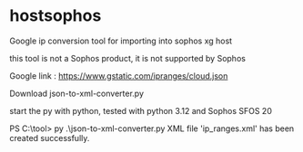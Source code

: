 # hostsophos
Google ip conversion tool for importing into sophos xg host

this tool is not a Sophos product, it is not supported by Sophos 

Google link : https://www.gstatic.com/ipranges/cloud.json

Download json-to-xml-converter.py

start the py with python, tested with python 3.12 and Sophos SFOS 20

PS C:\tool> py .\json-to-xml-converter.py
XML file 'ip_ranges.xml' has been created successfully.

